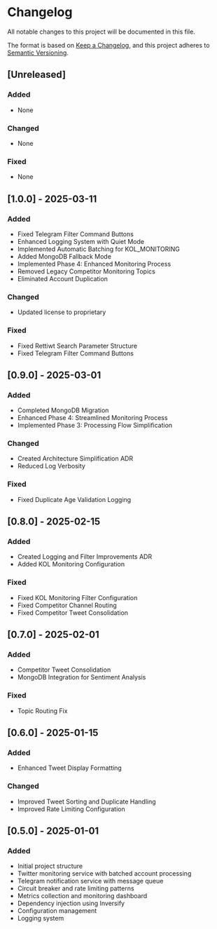 # Changelog

All notable changes to this project will be documented in this file.

The format is based on [Keep a Changelog](https://keepachangelog.com/en/1.0.0/),
and this project adheres to [Semantic Versioning](https://semver.org/spec/v2.0.0.html).

## [Unreleased]

### Added
- None

### Changed
- None

### Fixed
- None

## [1.0.0] - 2025-03-11

### Added
- Fixed Telegram Filter Command Buttons
- Enhanced Logging System with Quiet Mode
- Implemented Automatic Batching for KOL_MONITORING
- Added MongoDB Fallback Mode
- Implemented Phase 4: Enhanced Monitoring Process
- Removed Legacy Competitor Monitoring Topics
- Eliminated Account Duplication

### Changed
- Updated license to proprietary

### Fixed
- Fixed Rettiwt Search Parameter Structure
- Fixed Telegram Filter Command Buttons

## [0.9.0] - 2025-03-01

### Added
- Completed MongoDB Migration
- Enhanced Phase 4: Streamlined Monitoring Process
- Implemented Phase 3: Processing Flow Simplification

### Changed
- Created Architecture Simplification ADR
- Reduced Log Verbosity

### Fixed
- Fixed Duplicate Age Validation Logging

## [0.8.0] - 2025-02-15

### Added
- Created Logging and Filter Improvements ADR
- Added KOL Monitoring Configuration

### Fixed
- Fixed KOL Monitoring Filter Configuration
- Fixed Competitor Channel Routing
- Fixed Competitor Tweet Consolidation

## [0.7.0] - 2025-02-01

### Added
- Competitor Tweet Consolidation
- MongoDB Integration for Sentiment Analysis

### Fixed
- Topic Routing Fix

## [0.6.0] - 2025-01-15

### Added
- Enhanced Tweet Display Formatting

### Changed
- Improved Tweet Sorting and Duplicate Handling
- Improved Rate Limiting Configuration

## [0.5.0] - 2025-01-01

### Added
- Initial project structure
- Twitter monitoring service with batched account processing
- Telegram notification service with message queue
- Circuit breaker and rate limiting patterns
- Metrics collection and monitoring dashboard
- Dependency injection using Inversify
- Configuration management
- Logging system